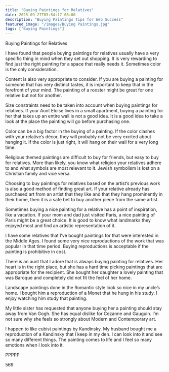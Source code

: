 ```yaml
---
title: "Buying Paintings for Relatives"
date: 2025-09-27T05:54:17-08:00
description: "Buying Paintings Tips for Web Success"
featured_image: "/images/Buying Paintings.jpg"
tags: ["Buying Paintings"]
---
```


Buying Paintings for Relatives

I have found that people buying paintings for relatives usually have a very specific thing in mind when they set out shopping.  It is very rewarding to find just the right painting for a space that really needs it.  Sometimes color is the only consideration.

Content is also very appropriate to consider.  If you are buying a painting for someone that has very distinct tastes, it is important to keep that in the forefront of your mind.  The painting of a rooster might be great for one relative but not for another.

Size constraints need to be taken into account when buying paintings for relatives.  If your Aunt Eloise lives in a small apartment, buying a painting for her that takes up an entire wall is not a good idea.  It is a good idea to take a look at the place the painting will go before purchasing one.

Color can be a big factor in the buying of a painting.  If the color clashes with your relative’s décor, they will probably not be very excited about hanging it.  If the color is just right, it will hang on their wall for a very long time.

Religious themed paintings are difficult to buy for friends, but easy to buy for relatives.  More than likely, you know what religion your relatives adhere to and what symbols are most relevant to it.  Jewish symbolism is lost on a Christian family and vice versa.

Choosing to buy paintings for relatives based on the artist’s previous work is also a good method of finding great art.  If your relative already has purchased art from an artist that they like and that they hang prominently in their home, then it is a safe bet to buy another piece from the same artist.

Sometimes buying a nice painting for a relative has a point of inspiration, like a vacation.  If your mom and dad just visited Paris, a nice painting of Paris might be a great choice.  It is good to know what landmarks they enjoyed most and find an artistic representation of it.

I have some relatives that I’ve bought paintings for that were interested in the Middle Ages.  I found some very nice reproductions of the work that was popular in that time period.  Buying reproductions is acceptable if the painting is prohibitive in cost.

There is an aunt that I adore that is always buying painting for relatives.  Her heart is in the right place, but she has a hard time picking paintings that are appropriate for the recipient.  She bought her daughter a lovely painting that was Baroque and completely did not fit the feel of her home.

Landscape paintings done in the Romantic style look so nice in my uncle’s home.  I bought him a reproduction of a Monet that he hung in his study.  I enjoy watching him study that painting.

My little sister has requested that anyone buying her a painting should stay away from Van Gogh.  She has equal dislike for Cezanne and Gauguin.  I’m not sure why she feels so strongly about Modern and Contemporary art.

I happen to like cubist paintings by Kandinsky.  My husband bought me a reproduction of a Kandinsky that I keep in my den.  I can look into it and see so many different things.  The painting comes to life and I feel so many emotions when I look into it.

PPPPP

569

